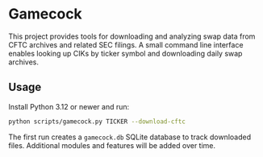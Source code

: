 # Gamecock

This project provides tools for downloading and analyzing swap data from CFTC archives and related SEC filings. A small command line interface enables looking up CIKs by ticker symbol and downloading daily swap archives.

## Usage

Install Python 3.12 or newer and run:

```bash
python scripts/gamecock.py TICKER --download-cftc
```

The first run creates a `gamecock.db` SQLite database to track downloaded files. Additional modules and features will be added over time.

